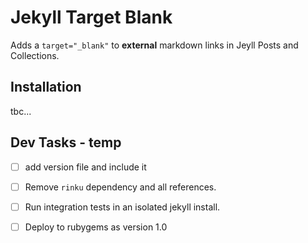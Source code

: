 # Jekyll Target Blank

Adds a `target="_blank"` to __external__ markdown links in Jeyll Posts and Collections.

## Installation

tbc...

## Dev Tasks - temp

- [ ] add version file and include it

- [ ] Remove `rinku` dependency and all references.

- [ ] Run integration tests in an isolated jekyll install.

- [ ] Deploy to rubygems as version 1.0
 